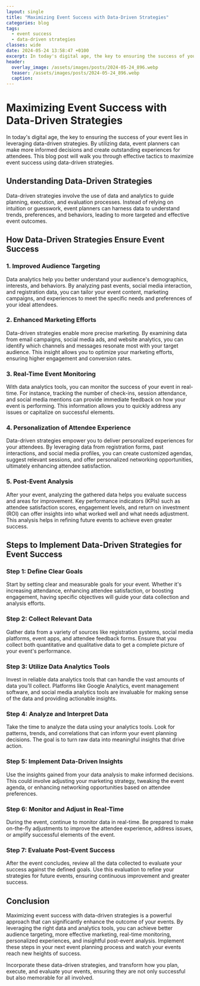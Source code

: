 ```yaml
---
layout: single
title: "Maximizing Event Success with Data-Driven Strategies"
categories: blog
tags:
  - event success
  - data-driven strategies
classes: wide
date: 2024-05-24 13:58:47 +0100
excerpt: In today's digital age, the key to ensuring the success of your event lies in leveraging data-driven strategies. By utilizing data, event planners can make...
header:
  overlay_image: /assets/images/posts/2024-05-24_896.webp
  teaser: /assets/images/posts/2024-05-24_896.webp
  caption: 
---
```

  
# Maximizing Event Success with Data-Driven Strategies

In today's digital age, the key to ensuring the success of your event lies in leveraging data-driven strategies. By utilizing data, event planners can make more informed decisions and create outstanding experiences for attendees. This blog post will walk you through effective tactics to maximize event success using data-driven strategies.

## Understanding Data-Driven Strategies

Data-driven strategies involve the use of data and analytics to guide planning, execution, and evaluation processes. Instead of relying on intuition or guesswork, event planners can harness data to understand trends, preferences, and behaviors, leading to more targeted and effective event outcomes.

## How Data-Driven Strategies Ensure Event Success

### 1. Improved Audience Targeting

Data analytics help you better understand your audience's demographics, interests, and behaviors. By analyzing past events, social media interaction, and registration data, you can tailor your event content, marketing campaigns, and experiences to meet the specific needs and preferences of your ideal attendees.

### 2. Enhanced Marketing Efforts

Data-driven strategies enable more precise marketing. By examining data from email campaigns, social media ads, and website analytics, you can identify which channels and messages resonate most with your target audience. This insight allows you to optimize your marketing efforts, ensuring higher engagement and conversion rates.

### 3. Real-Time Event Monitoring

With data analytics tools, you can monitor the success of your event in real-time. For instance, tracking the number of check-ins, session attendance, and social media mentions can provide immediate feedback on how your event is performing. This information allows you to quickly address any issues or capitalize on successful elements.

### 4. Personalization of Attendee Experience

Data-driven strategies empower you to deliver personalized experiences for your attendees. By leveraging data from registration forms, past interactions, and social media profiles, you can create customized agendas, suggest relevant sessions, and offer personalized networking opportunities, ultimately enhancing attendee satisfaction.

### 5. Post-Event Analysis

After your event, analyzing the gathered data helps you evaluate success and areas for improvement. Key performance indicators (KPIs) such as attendee satisfaction scores, engagement levels, and return on investment (ROI) can offer insights into what worked well and what needs adjustment. This analysis helps in refining future events to achieve even greater success.

## Steps to Implement Data-Driven Strategies for Event Success

### Step 1: Define Clear Goals

Start by setting clear and measurable goals for your event. Whether it's increasing attendance, enhancing attendee satisfaction, or boosting engagement, having specific objectives will guide your data collection and analysis efforts.

### Step 2: Collect Relevant Data

Gather data from a variety of sources like registration systems, social media platforms, event apps, and attendee feedback forms. Ensure that you collect both quantitative and qualitative data to get a complete picture of your event's performance.

### Step 3: Utilize Data Analytics Tools

Invest in reliable data analytics tools that can handle the vast amounts of data you'll collect. Platforms like Google Analytics, event management software, and social media analytics tools are invaluable for making sense of the data and providing actionable insights.

### Step 4: Analyze and Interpret Data

Take the time to analyze the data using your analytics tools. Look for patterns, trends, and correlations that can inform your event planning decisions. The goal is to turn raw data into meaningful insights that drive action.

### Step 5: Implement Data-Driven Insights

Use the insights gained from your data analysis to make informed decisions. This could involve adjusting your marketing strategy, tweaking the event agenda, or enhancing networking opportunities based on attendee preferences.

### Step 6: Monitor and Adjust in Real-Time

During the event, continue to monitor data in real-time. Be prepared to make on-the-fly adjustments to improve the attendee experience, address issues, or amplify successful elements of the event.

### Step 7: Evaluate Post-Event Success

After the event concludes, review all the data collected to evaluate your success against the defined goals. Use this evaluation to refine your strategies for future events, ensuring continuous improvement and greater success.

## Conclusion

Maximizing event success with data-driven strategies is a powerful approach that can significantly enhance the outcome of your events. By leveraging the right data and analytics tools, you can achieve better audience targeting, more effective marketing, real-time monitoring, personalized experiences, and insightful post-event analysis. Implement these steps in your next event planning process and watch your events reach new heights of success.

Incorporate these data-driven strategies, and transform how you plan, execute, and evaluate your events, ensuring they are not only successful but also memorable for all involved.